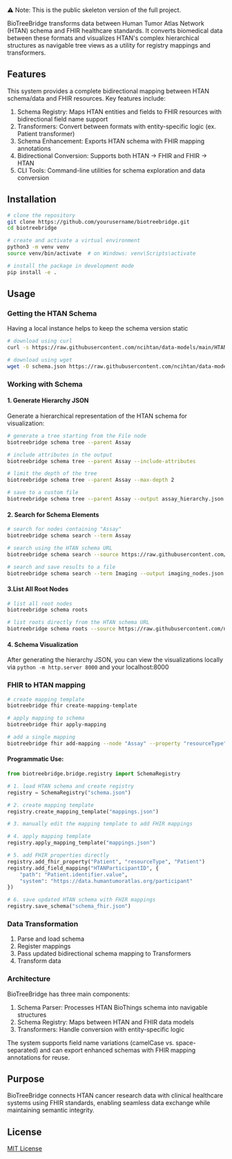 ⚠️ Note: This is the public skeleton version of the full project. 

BioTreeBridge transforms data between Human Tumor Atlas Network (HTAN) schema and FHIR healthcare standards. It converts biomedical data between these formats and visualizes HTAN's complex hierarchical structures as navigable tree views as a utility for registry mappings and transformers.

## Features
This system provides a complete bidirectional mapping between HTAN schema/data and FHIR resources. Key features include:

1. Schema Registry: Maps HTAN entities and fields to FHIR resources with bidirectional field name support
2. Transformers: Convert between formats with entity-specific logic (ex. Patient transformer)
3. Schema Enhancement: Exports HTAN schema with FHIR mapping annotations
4. Bidirectional Conversion: Supports both HTAN → FHIR and FHIR → HTAN
5. CLI Tools: Command-line utilities for schema exploration and data conversion

## Installation

```bash
# clone the repository
git clone https://github.com/yourusername/biotreebridge.git
cd biotreebridge

# create and activate a virtual environment
python3 -m venv venv
source venv/bin/activate  # on Windows: venv\Scripts\activate

# install the package in development mode
pip install -e .
```

## Usage

### Getting the HTAN Schema
Having a local instance helps to keep the schema version static 

```bash
# download using curl
curl -s https://raw.githubusercontent.com/ncihtan/data-models/main/HTAN.model.jsonld > schema.json

# download using wget
wget -O schema.json https://raw.githubusercontent.com/ncihtan/data-models/main/HTAN.model.jsonld
```

### Working with Schema 
#### 1. Generate Hierarchy JSON

Generate a hierarchical representation of the HTAN schema for visualization:

```bash
# generate a tree starting from the File node
biotreebridge schema tree --parent Assay

# include attributes in the output
biotreebridge schema tree --parent Assay --include-attributes

# limit the depth of the tree
biotreebridge schema tree --parent Assay --max-depth 2

# save to a custom file
biotreebridge schema tree --parent Assay --output assay_hierarchy.json
```

#### 2. Search for Schema Elements

```bash
# search for nodes containing "Assay"
biotreebridge schema search --term Assay

# search using the HTAN schema URL
biotreebridge schema search --source https://raw.githubusercontent.com/ncihtan/data-models/main/HTAN.model.jsonld --term File

# search and save results to a file
biotreebridge schema search --term Imaging --output imaging_nodes.json
```

#### 3.List All Root Nodes

```bash # todo: fix root fetching
# list all root nodes
biotreebridge schema roots

# list roots directly from the HTAN schema URL
biotreebridge schema roots --source https://raw.githubusercontent.com/ncihtan/data-models/main/HTAN.model.jsonld
```

#### 4. Schema Visualization

After generating the hierarchy JSON, you can view the visualizations locally via ```python -m http.server 8000``` and your localhost:8000

### FHIR to HTAN mapping 
```bash
# create mapping template
biotreebridge fhir create-mapping-template

# apply mapping to schema
biotreebridge fhir apply-mapping

# add a single mapping
biotreebridge fhir add-mapping --node "Assay" --property "resourceType" --value "ServiceRequest"
```

#### Programmatic Use: 
```python 
from biotreebridge.bridge.registry import SchemaRegistry

# 1. load HTAN schema and create registry
registry = SchemaRegistry("schema.json")

# 2. create mapping template
registry.create_mapping_template("mappings.json")

# 3. manually edit the mapping template to add FHIR mappings

# 4. apply mapping template
registry.apply_mapping_template("mappings.json")

# 5. add FHIR properties directly
registry.add_fhir_property("Patient", "resourceType", "Patient")
registry.add_field_mapping("HTANParticipantID", {
    "path": "Patient.identifier.value",
    "system": "https://data.humantumoratlas.org/participant"
})

# 6. save updated HTAN schema with FHIR mappings 
registry.save_schema("schema_fhir.json")
```

### Data Transformation 

1. Parse and load schema 
2. Register mappings
3. Pass updated bidirectional schema mapping to Transformers 
4. Transform data

### Architecture

BioTreeBridge has three main components:

1. Schema Parser: Processes HTAN BioThings schema into navigable structures
2. Schema Registry: Maps between HTAN and FHIR data models
3. Transformers: Handle conversion with entity-specific logic

The system supports field name variations (camelCase vs. space-separated) and can export enhanced schemas with FHIR mapping annotations for reuse.


## Purpose
BioTreeBridge connects HTAN cancer research data with clinical healthcare systems using FHIR standards, enabling seamless data exchange while maintaining semantic integrity.

## License

[MIT License](LICENSE)
